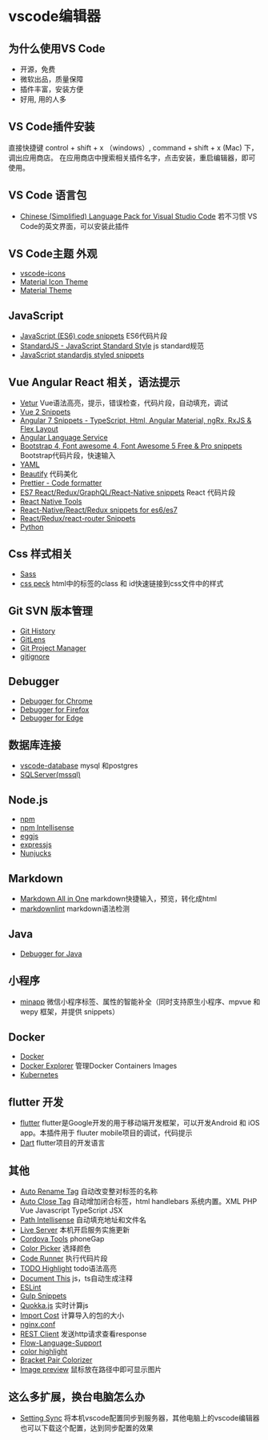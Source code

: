 # vscode编辑器

## 为什么使用VS Code

- 开源，免费
- 微软出品，质量保障
- 插件丰富，安装方便
- 好用, 用的人多

## VS Code插件安装

直接快捷键 control + shift + x （windows）, command + shift + x (Mac) 下，调出应用商店。
在应用商店中搜索相关插件名字，点击安装，重启编辑器，即可使用。

## VS Code 语言包

- [Chinese (Simplified) Language Pack for Visual Studio Code]() 若不习惯 VS Code的英文界面，可以安装此插件

## VS Code主题 外观

- [vscode-icons](https://marketplace.visualstudio.com/items?itemName=robertohuertasm.vscode-icons)
- [Material Icon Theme](https://marketplace.visualstudio.com/items?itemName=PKief.material-icon-theme)
- [Material Theme](https://marketplace.visualstudio.com/items?itemName=Equinusocio.vsc-material-theme)

## JavaScript

- [JavaScript (ES6) code snippets](https://marketplace.visualstudio.com/items?itemName=xabikos.JavaScriptSnippets) ES6代码片段
- [StandardJS - JavaScript Standard Style](https://marketplace.visualstudio.com/items?itemName=chenxsan.vscode-standardjs) js standard规范
- [JavaScript standardjs styled snippets](https://marketplace.visualstudio.com/items?itemName=capaj.vscode-standardjs-snippets)

## Vue Angular React 相关，语法提示

- [Vetur](https://marketplace.visualstudio.com/items?itemName=octref.vetur) Vue语法高亮，提示，错误检查，代码片段，自动填充，调试
- [Vue 2 Snippets](https://marketplace.visualstudio.com/items?itemName=hollowtree.vue-snippets)
- [Angular 7 Snippets - TypeScript, Html, Angular Material, ngRx, RxJS & Flex Layout](https://marketplace.visualstudio.com/items?itemName=Mikael.Angular-BeastCode)
- [Angular Language Service](https://marketplace.visualstudio.com/items?itemName=Angular.ng-template)
- [Bootstrap 4, Font awesome 4, Font Awesome 5 Free & Pro snippets](https://marketplace.visualstudio.com/items?itemName=thekalinga.bootstrap4-vscode) Bootstrap代码片段，快速输入
- [YAML](https://marketplace.visualstudio.com/items?itemName=redhat.vscode-yaml) 
- [Beautify](https://marketplace.visualstudio.com/items?itemName=HookyQR.beautify) 代码美化
- [Prettier - Code formatter](https://marketplace.visualstudio.com/items?itemName=esbenp.prettier-vscode)
- [ES7 React/Redux/GraphQL/React-Native snippets](https://marketplace.visualstudio.com/items?itemName=dsznajder.es7-react-js-snippets) React 代码片段
- [React Native Tools](https://marketplace.visualstudio.com/items?itemName=vsmobile.vscode-react-native)
- [React-Native/React/Redux snippets for es6/es7](https://marketplace.visualstudio.com/items?itemName=EQuimper.react-native-react-redux)
- [React/Redux/react-router Snippets](https://marketplace.visualstudio.com/items?itemName=discountry.react-redux-react-router-snippets)
- [Python](https://marketplace.visualstudio.com/items?itemName=ms-python.python)

## Css 样式相关

- [Sass](https://marketplace.visualstudio.com/items?itemName=robinbentley.sass-indented)
- [css peck]() html中的标签的class 和 id快速链接到css文件中的样式

## Git SVN 版本管理

- [Git History](https://marketplace.visualstudio.com/items?itemName=donjayamanne.githistory)
- [GitLens](https://marketplace.visualstudio.com/items?itemName=eamodio.gitlens)
- [Git Project Manager](https://marketplace.visualstudio.com/items?itemName=felipecaputo.git-project-manager)
- [gitignore](https://marketplace.visualstudio.com/items?itemName=codezombiech.gitignore)

## Debugger

- [Debugger for Chrome](https://marketplace.visualstudio.com/items?itemName=msjsdiag.debugger-for-chrome)
- [Debugger for Firefox](https://marketplace.visualstudio.com/items?itemName=hbenl.vscode-firefox-debug)
- [Debugger for Edge](https://marketplace.visualstudio.com/items?itemName=msjsdiag.debugger-for-edge)

## 数据库连接

- [vscode-database](https://marketplace.visualstudio.com/items?itemName=bajdzis.vscode-database)  mysql 和postgres
- [SQLServer(mssql)](https://marketplace.visualstudio.com/items?itemName=ms-mssql.mssql)

## Node.js

- [npm](https://marketplace.visualstudio.com/items?itemName=eg2.vscode-npm-script)
- [npm Intellisense](https://marketplace.visualstudio.com/items?itemName=christian-kohler.npm-intellisense)
- [eggjs](https://marketplace.visualstudio.com/items?itemName=atian25.eggjs)
- [expressjs](https://marketplace.visualstudio.com/items?itemName=dbaeumer.vscode-eslint)
- [Nunjucks](https://marketplace.visualstudio.com/items?itemName=ronnidc.nunjucks)

## Markdown
- [Markdown All in One]() markdown快捷输入，预览，转化成html
- [markdownlint]() markdown语法检测

## Java

- [Debugger for Java](https://marketplace.visualstudio.com/items?itemName=vscjava.vscode-java-debug)

## 小程序

- [minapp](https://marketplace.visualstudio.com/items?itemName=qiu8310.minapp-vscode) 微信小程序标签、属性的智能补全（同时支持原生小程序、mpvue 和 wepy 框架，并提供 snippets）

## Docker

- [Docker](https://marketplace.visualstudio.com/items?itemName=PeterJausovec.vscode-docker)
- [Docker Explorer](https://marketplace.visualstudio.com/items?itemName=formulahendry.docker-explorer) 管理Docker Containers Images
- [Kubernetes](https://marketplace.visualstudio.com/items?itemName=ms-kubernetes-tools.vscode-kubernetes-tools)

## flutter 开发

- [flutter](https://marketplace.visualstudio.com/items?itemName=Dart-Code.flutter)  flutter是Google开发的用于移动端开发框架，可以开发Android 和 iOS app。本插件用于 fluuter mobile项目的调试，代码提示
- [Dart](https://marketplace.visualstudio.com/items?itemName=Dart-Code.dart-code) flutter项目的开发语言

## 其他

- [Auto Rename Tag](https://marketplace.visualstudio.com/items?itemName=formulahendry.auto-rename-tag) 自动改变整对标签的名称
- [Auto Close Tag](https://marketplace.visualstudio.com/items?itemName=formulahendry.auto-close-tag) 自动增加闭合标签，html handlebars 系统内置。XML PHP Vue Javascript TypeScript JSX
- [Path Intellisense](https://marketplace.visualstudio.com/items?itemName=christian-kohler.path-intellisense) 自动填充地址和文件名
- [Live Server](https://marketplace.visualstudio.com/items?itemName=ritwickdey.LiveServer) 本机开启服务实施更新
- [Cordova Tools](https://marketplace.visualstudio.com/items?itemName=vsmobile.cordova-tools) phoneGap
- [Color Picker](https://marketplace.visualstudio.com/items?itemName=anseki.vscode-color) 选择颜色
- [Code Runner](https://marketplace.visualstudio.com/items?itemName=formulahendry.code-runner) 执行代码片段
- [TODO Highlight](https://marketplace.visualstudio.com/items?itemName=wayou.vscode-todo-highlight)  todo语法高亮
- [Document This](https://marketplace.visualstudio.com/items?itemName=formulahendry.docker-explorer) js，ts自动生成注释
- [ESLint](https://marketplace.visualstudio.com/items?itemName=dbaeumer.vscode-eslint)  
- [Gulp Snippets](https://marketplace.visualstudio.com/items?itemName=tanato.vscode-gulp)
- [Quokka.js](https://marketplace.visualstudio.com/items?itemName=WallabyJs.quokka-vscode) 实时计算js
- [Import Cost](https://marketplace.visualstudio.com/items?itemName=wix.vscode-import-cost) 计算导入的包的大小
- [nginx.conf](https://marketplace.visualstudio.com/items?itemName=shanoor.vscode-nginx)
- [REST Client](https://marketplace.visualstudio.com/items?itemName=humao.rest-client) 发送http请求查看response
- [Flow-Language-Support](https://marketplace.visualstudio.com/items?itemName=flowtype.flow-for-vscode) 
- [color highlight]()
- [Bracket Pair Colorizer](https://marketplace.visualstudio.com/items?itemName=CoenraadS.bracket-pair-colorizer)
- [Image preview](https://marketplace.visualstudio.com/items?itemName=kisstkondoros.vscode-gutter-preview) 鼠标放在路径中即可显示图片

## 这么多扩展，换台电脑怎么办

- [Setting Sync](https://marketplace.visualstudio.com/items?itemName=Shan.code-settings-sync) 
将本机vscode配置同步到服务器，其他电脑上的vscode编辑器也可以下载这个配置，达到同步配置的效果